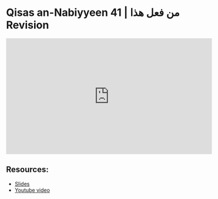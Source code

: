 # Qisas an-Nabiyyeen 41 | من فعل هذا Revision

<iframe width="560" height="315" src="https://www.youtube-nocookie.com/embed/-w_POYk1SeI?start=0" frameborder="0" allow="accelerometer; autoplay; encrypted-media; gyroscope; picture-in-picture" allowfullscreen="allowfullscreen"></iframe><BR>



## Resources:
- [Slides](https://github.com/arshare/resources_balagha_pdfs)
- [Youtube video](-w_POYk1SeI)
